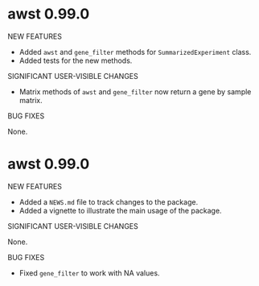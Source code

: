 # awst 0.99.0

NEW FEATURES

* Added `awst` and `gene_filter` methods for `SummarizedExperiment` class.
* Added tests for the new methods.

SIGNIFICANT USER-VISIBLE CHANGES

* Matrix methods of `awst` and `gene_filter` now return a gene by sample matrix.

BUG FIXES

None.

# awst 0.99.0

NEW FEATURES

* Added a `NEWS.md` file to track changes to the package.
* Added a vignette to illustrate the main usage of the package.

SIGNIFICANT USER-VISIBLE CHANGES

None.

BUG FIXES

* Fixed `gene_filter` to work with NA values.
